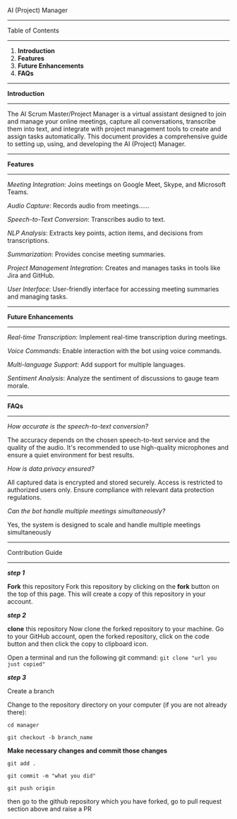 AI (Project) Manager

_______________________________________
Table of Contents
_______________________________________

1. **Introduction**
2. **Features**
11. **Future Enhancements**
12. **FAQs**

_______________________________________
**Introduction**
_______________________________________

The AI Scrum Master/Project Manager is a virtual assistant designed to join and manage your online meetings, capture all conversations, transcribe them into text, and integrate with project management tools to create and assign tasks automatically. This document provides a comprehensive guide to setting up, using, and developing the AI (Project) Manager.

_______________________________________
**Features**
_______________________________________

_Meeting Integration_: Joins meetings on Google Meet, Skype, and Microsoft Teams.

_Audio Capture_: Records audio from meetings......

_Speech-to-Text Conversion_: Transcribes audio to text.

_NLP Analysis_: Extracts key points, action items, and decisions from transcriptions.

_Summarization_: Provides concise meeting summaries.

_Project Management Integration_: Creates and manages tasks in tools like Jira and GitHub.

_User Interface_: User-friendly interface for accessing meeting summaries and managing tasks.


_______________________________________
**Future Enhancements**
_______________________________________

_Real-time Transcription_: Implement real-time transcription during meetings.

_Voice Commands_: Enable interaction with the bot using voice commands.

_Multi-language Support_: Add support for multiple languages.

_Sentiment Analysis_: Analyze the sentiment of discussions to gauge team morale.

_______________________________________
**FAQs**
_______________________________________

_How accurate is the speech-to-text conversion?_

The accuracy depends on the chosen speech-to-text service and the quality of the audio. It's recommended to use high-quality microphones and ensure a quiet environment for best results.

_How is data privacy ensured?_

All captured data is encrypted and stored securely. Access is restricted to authorized users only. Ensure compliance with relevant data protection regulations.

_Can the bot handle multiple meetings simultaneously?_

Yes, the system is designed to scale and handle multiple meetings simultaneously


_______________________________________
Contribution Guide
_______________________________________


**_step 1_**

**Fork** this repository
Fork this repository by clicking on the **fork** button on the top of this page. This will create a copy of this repository in your account.

_**step 2**_

**clone** this repository
Now clone the forked repository to your machine. Go to your GitHub account, open the forked repository, click on the code button and then click the copy to clipboard icon.

Open a terminal and run the following git command: 
``git clone "url you just copied"``

_**step 3**_

Create a branch

Change to the repository directory on your computer (if you are not already there):

``cd manager``

``git checkout -b branch_name``



**Make necessary changes and commit those changes**


``git add .``

``git commit -m "what you did"``

``git push origin``

then go to the github repository which you have forked, go to pull request section above and raise a PR


